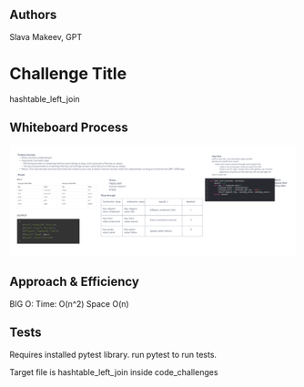 ## Authors
Slava Makeev, GPT

# Challenge Title
hashtable_left_join

## Whiteboard Process
![hashtable_left_join](./whiteboard.png)

## Approach & Efficiency
BIG O:
Time: O(n^2)
Space O(n)

## Tests
Requires installed pytest library.
run pytest <filepath> to run tests.


Target file is hashtable_left_join inside code_challenges
